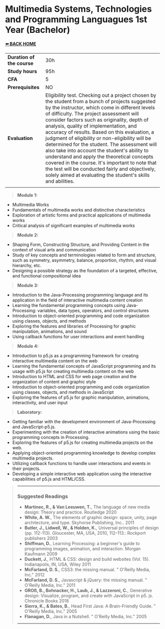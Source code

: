 # **Multimedia Systems, Technologies and Programming Languagues 1st Year (Bachelor)**  

[**⬅️ BACK HOME**](/HOME.md)  

|                          |     |
|:-------------------------|:----|  
|**Duration of the course**|30h  |
|**Study hours**           |95h  |
|**CFA**                   |5    |
|**Prerequisites**         |NO   |
|**Evaluation**            |Eligibility test. Checking out a project chosen by the student from a bunch of projects suggested by the instructor, which come in different levels of difficulty. The project assessment will consider factors such as originality, depth of analysis, quality of implementation, and accuracy of results. Based on this evaluation, a judgment of eligibility or non-eligibility will be determined for the student. The assessment will also take into account the student's ability to understand and apply the theoretical concepts covered in the course. It's important to note that the test will be conducted fairly and objectively, solely aimed at evaluating the student's skills and abilities.|
|                          |     |


>**Module 1:**
- Multimedia Works
- Fundamentals of multimedia works and distinctive characteristics
- Exploration of artistic forms and practical applications of multimedia works
- Critical analysis of significant examples of multimedia works

>**Module 2:**
- Shaping Form, Constructing Structure, and Providing Content in the context of visual arts and communication
- Study of key concepts and terminologies related to form and structure, such as symmetry, asymmetry, balance, proportion, rhythm, and visual hierarchy, etc.
- Designing a possible strategy as the foundation of a targeted, effective, and functional compositional idea

>**Module 3:**
- Introduction to the Java-Processing programming language and its application in the field of interactive multimedia content creation
- Learning the fundamental programming concepts using Java-Processing: variables, data types, operators, and control structures
- Introduction to object-oriented programming and code organization using classes, objects, and methods
- Exploring the features and libraries of Processing for graphic manipulation, animations, and sound
- Using callback functions for user interactions and event handling

>**Module 4:**
- Introduction to p5.js as a programming framework for creating interactive multimedia content on the web
- Learning the fundamental concepts of JavaScript programming and its usage with p5.js for creating multimedia content on the web
- Introduction to HTML and CSS for web page creation and the organization of content and graphic style
- Introduction to object-oriented programming and code organization using classes, objects, and methods in JavaScript
- Exploring the features of p5.js for graphic manipulation, animations, interactivity, and user input

>**Laboratory:**
- Getting familiar with the development environment of Java-Processing and JavaScript-p5.js.
- Experimenting with the creation of interactive animations using the basic programming concepts in Processing.
- Exploring the features of p5.js for creating multimedia projects on the web.
- Applying object-oriented programming knowledge to develop complex multimedia projects.
- Utilizing callback functions to handle user interactions and events in their projects.
- Developing a simple interactive web application using the interactive capabilities of p5.js and HTML/CSS.


>---
>### **Suggested Readings**  
>- **Martinec, R., & Van Leeuwen, T.**, The language of new media design: Theory and practice. Routledge 2020
>- **White, A. W.**, The elements of graphic design: space, unity, page architecture, and type. Skyhorse Publishing, Inc.. 2011
>- **Butler, J., Lidwell, W., & Holden, K.**, Universal principles of design (pp. 112-113). Gloucester, MA, USA, 2010, 112–113.: Rockport publishers 2003
>- **Shiffman, D.**, Learning Processing: a beginner's guide to programming images, animation, and interaction. Morgan Kaufmann 2009
>- **Duckett, J.**, HTML & CSS: design and build websites (Vol. 15). Indianapolis, IN, USA, Wiley 2011
>- **McFarland, D. S.**, CSS3: the missing manual. " O'Reilly Media, Inc." 2012
>- **McFarland, D. S.**, Javascript & jQuery: the missing manual. " O'Reilly Media, Inc." 2011
>- **GROß, B., Bohnacker, H., Laub, J., & Lazzeroni, C.**, Generative design: Visualize, program, and create with JavaScript in p5. js. Chronicle Books 2018
>- **Sierra, K., & Bates, B.**, Head First Java: A Brain-Friendly Guide. " O'Reilly Media, Inc." 2005
>- **Flanagan, D.**, Java in a Nutshell. " O'Reilly Media, Inc." 2005
>---




